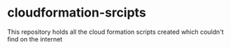 # cloudformation-srcipts
This repository holds all the cloud formation scripts created which couldn't find on the internet
